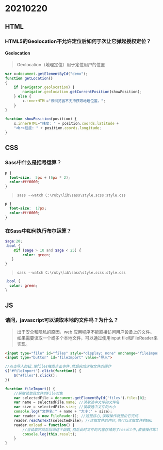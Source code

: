 # 20210220

## HTML

### HTML5的Geolocation不允许定位后如何于次让它弹起授权定位？

#### Geolocation

> Geolocation（地理定位）用于定位用户的位置

```js
var x=document.getElementById("demo");
function getLocation()
{
    if (navigator.geolocation) {
        navigator.geolocation.getCurrentPosition(showPosition);
    } else {
        x.innerHTML="该浏览器不支持获取地理位置。";
    }
}
 
function showPosition(position) {
    x.innerHTML="纬度: " + position.coords.latitude + 
    "<br>经度: " + position.coords.longitude;    
}
```

## CSS

### Sass中什么是括号运算？

```scss
p {
  font-size:  5px + (6px * 2);
  color:#ff0000;
}
```

> `sass --watch C:\ruby\lib\sass\style.scss:style.css`

```css
p {
  font-size:  17px;
  color:#ff0000;
}
```

### 在Sass中如何执行布尔运算？

```scss
$age:20;
.bool {
    @if ($age > 10 and $age < 25) {
        color: green;
   }
}
```

> `sass --watch C:\ruby\lib\sass\style.scss:style.css`

```css
.bool {
  color: green;
}
```

## JS

### 请问，javascript可以读取本地的文件吗？为什么？

> 出于安全和隐私的原因，web 应用程序不能直接访问用户设备上的文件。如果需要读取一个或多个本地文件，可以通过使用input file和FileReader来实现。

```html
<input type="file" id="files" style="display: none" onchange="fileImport();">
<input type="button" id="fileImport" value="导入">
```

```js
//点击导入按钮,使files触发点击事件,然后完成读取文件的操作
$("#fileImport").click(function() {
    $("#files").click();
})

function fileImport() {
    //获取读取我文件的File对象
    var selectedFile = document.getElementById('files').files[0];
    var name = selectedFile.name; //读取选中文件的文件名
    var size = selectedFile.size; //读取选中文件的大小
    console.log("文件名:" + name + "大小:" + size);
    var reader = new FileReader(); //这是核心,读取操作就是由它完成.
    reader.readAsText(selectedFile); //读取文件的内容,也可以读取文件的URL
    reader.onload = function() {
        //当读取完成后回调这个函数,然后此时文件的内容存储到了result中,直接操作即可
        console.log(this.result);
    }
}

```